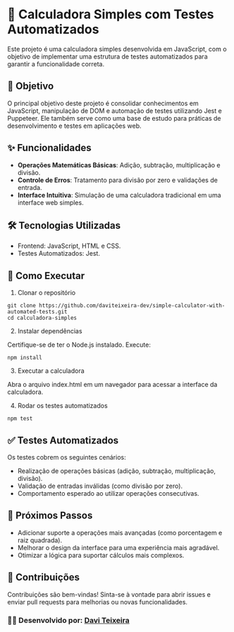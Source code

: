 # 🧮 Calculadora Simples com Testes Automatizados

Este projeto é uma calculadora simples desenvolvida em JavaScript, com o objetivo de implementar uma estrutura de testes automatizados para garantir a funcionalidade correta.

## 🎯 Objetivo

O principal objetivo deste projeto é consolidar conhecimentos em JavaScript, manipulação de DOM e automação de testes utilizando Jest e Puppeteer. Ele também serve como uma base de estudo para práticas de desenvolvimento e testes em aplicações web.

## ✨ Funcionalidades
- <b>Operações Matemáticas Básicas</b>: Adição, subtração, multiplicação e divisão.
- <b>Controle de Erros</b>: Tratamento para divisão por zero e validações de entrada.
- <b>Interface Intuitiva</b>: Simulação de uma calculadora tradicional em uma interface web simples.

## 🛠️ Tecnologias Utilizadas
- Frontend: JavaScript, HTML e CSS.
- Testes Automatizados: Jest.

## 🚀 Como Executar

1. Clonar o repositório

```
git clone https://github.com/daviteixeira-dev/simple-calculator-with-automated-tests.git
cd calculadora-simples
```

2. Instalar dependências

Certifique-se de ter o Node.js instalado. Execute:

```
npm install
```

3. Executar a calculadora

Abra o arquivo index.html em um navegador para acessar a interface da calculadora.

4. Rodar os testes automatizados

```
npm test
```

## ✅ Testes Automatizados

Os testes cobrem os seguintes cenários:

- Realização de operações básicas (adição, subtração, multiplicação, divisão).
- Validação de entradas inválidas (como divisão por zero).
- Comportamento esperado ao utilizar operações consecutivas.

## 📌 Próximos Passos

- Adicionar suporte a operações mais avançadas (como porcentagem e raiz quadrada).
- Melhorar o design da interface para uma experiência mais agradável.
- Otimizar a lógica para suportar cálculos mais complexos.

## 🤝 Contribuições

Contribuições são bem-vindas! Sinta-se à vontade para abrir issues e enviar pull requests para melhorias ou novas funcionalidades.

### 👨‍💻 Desenvolvido por: <a href="https://github.com/daviteixeira-dev/">Davi Teixeira</a>
